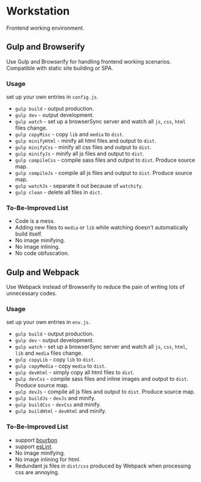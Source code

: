 # Workstation
Frontend working environment.

## Gulp and Browserify
Use Gulp and Browserify for handling frontend working scenarios. Compatible with static site building or SPA.

### Usage
set up your own entries in `config.js`.

* `gulp build` - output production.
* `gulp dev` - output development.
* `gulp watch` - set up a browserSync server and watch all `js`, `css`, `html` files change.
* `gulp copyMisc` - copy `lib` and `media` to `dist`.
* `gulp minifyHtml` - minify all html files and output to `dist`.
* `gulp minifyCss` - minify all css files and output to `dist`.
* `gulp minifyJs` - minify all js files and output to `dist`.
* `gulp compileCss` - compile sass files and output to `dist`. Produce source map.
* `gulp compileJs` - compile all js files and output to `dist`. Produce source map.
* `gulp watchJs` - separate it out because of `watchify`.
* `gulp clean` - delete all files in `dict`.

### To-Be-Improved List

* Code is a mess.
* Adding new files to `media` or `lib` while watching doesn't automatically build itself.
* No image minifying.
* No image inlining.
* No code obfuscation.

## Gulp and Webpack
Use Webpack instead of Browserify to reduce the pain of writing lots of unnecessary codes.

### Usage
set up your own entries in `env.js`.

* `gulp build` - output production.
* `gulp dev` - output development.
* `gulp watch` - set up a browserSync server and watch all `js`, `css`, `html`, `lib` and `media` files change.
* `gulp copyLib` - copy `lib` to `dist`.
* `gulp copyMedia` - copy `media` to `dist`.
* `gulp devHtml` - simply copy all html files to `dist`.
* `gulp devCss` - compile sass files and inline images and output to `dist`. Produce source map.
* `gulp devJs` - compile all js files and output to `dist`. Produce source map.
* `gulp buildJs` - `devJs` and minify.
* `gulp buildCss` - `devCss` and minify.
* `gulp buildHtml` - `devHtml` and minify.

### To-Be-Improved List

* support [bourbon](http://bourbon.io/)
* support [esLint](http://eslint.org/).
* No image minifying.
* No image inlining for html.
* Redundant js files in `dist/css` produced by Webpack when processing css are annoying.
